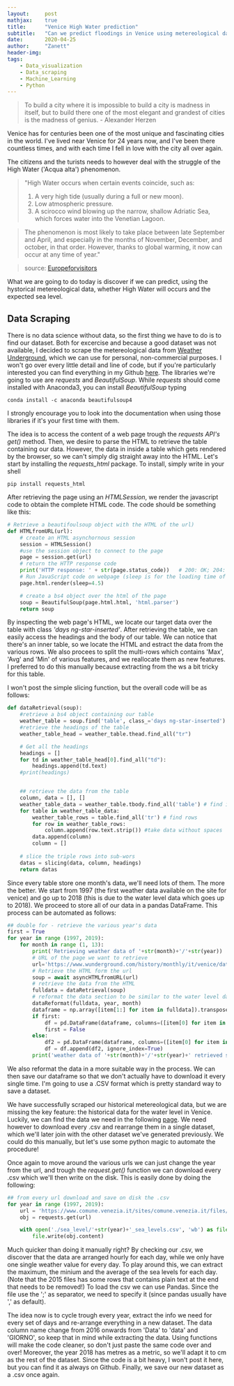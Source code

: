 ```yaml
---
layout:     post
mathjax:    true
title:      "Venice High Water prediction"
subtitle:   "Can we predict floodings in Venice using metereological data?"
date:       2020-04-25
author:     "Zanett"
header-img: 
tags:
    - Data_visualization
    - Data_scraping
    - Machine_Learning
    - Python
---
```


> To build a city where it is impossible to build a city is madness in itself, but to build there one of the most elegant and grandest of cities is the madness of genius. -
> Alexander Herzen


Venice has for centuries been one of the most unique and fascinating cities in the world. I've lived near Venice for 24 years now, and I've been there countless times, and with each time I fell in love with the city all over again. 

The citizens and the turists needs to however deal with the struggle of the High Water ('Acqua alta') phenomenon. 
>"High Water occurs when certain events coincide, such as:
>1. A very high tide (usually during a full or new moon).
>2. Low atmospheric pressure.
>3. A scirocco wind blowing up the narrow, shallow Adriatic Sea, which forces water into the Venetian Lagoon.

>The phenomenon is most likely to take place between late September and April, and especially in the months of November, December, and october, in that order. However, thanks to global warming, it now can occur at any time of year."

> source: [Europeforvisitors](https://europeforvisitors.com/venice/articles/acqua-alta.htm)

What we are going to do today is discover if we can predict, using the hystorical metereological data, whether High Water will occurs and the expected sea level.

## Data Scraping
There is no data science without data, so the first thing we have to do is to find our dataset. Both for excercise and because a good dataset was not available, I decided to scrape the metereological data from [Weather Underground](https://www.wunderground.com/), which we can use for personal, non-commercial purposes. I won't go over every little detail and line of code, but if you're particularly interested you can find everything in my Github [here](https://github.com/Zanett96/Venice-High-Water-prediction/blob/master/Scraper.ipynb). The libraries we're going to use are *requests* and *BeautifulSoup*. While *requests* should come installed with Anaconda3, you can install *BeautifulSoup* typing

```
conda install -c anaconda beautifulsoup4 
```
I strongly encourage you to look into the documentation when using those libraries if it's your first time with them. 

The idea is to access the content of a web page trough the *requests API's get()* method. Then, we desire to parse the HTML to retrieve the table containing our data. However, the data in inside a table which gets rendered by the browser, so we can't simply dig straight away into the HTML. Let's start by installing the *requests_html* package. To install, simply write in your shell
```
pip install requests_html
```

After retrieving the page using an *HTMLSession*, we render the javascript code to obtain the complete HTML code. The code should be something like this:
```python
# Retrieve a beautifoulsoup object with the HTML of the url)
def HTMLfromURL(url):
    # create an HTML asynchornous session
    session = HTMLSession()
    #use the session object to connect to the page
    page = session.get(url)
    # return the HTTP response code
    print('HTTP response: ' + str(page.status_code))   # 200: OK; 204: NO CONTENT
    # Run JavaScript code on webpage (sleep is for the loading time of the contents)
    page.html.render(sleep=4.5)

    # create a bs4 object over the html of the page
    soup = BeautifulSoup(page.html.html, 'html.parser')
    return soup
```

By inspecting the web page's HTML, we locate our target data over the table with class *'days ng-star-inserted'*.  After retrieving the table, we can easily access the headings and the body of our table. We can notice that there's an inner table, so we locate the HTML and estract the data from the various rows. We also procees to split the multi-rows which contains 'Max', 'Avg' and 'Min' of various features, and we reallocate them as new features. I preferred to do this manually because extracting from the <td> ws a bit tricky for this table. 
    
I won't post the simple slicing function, but the overall code will be as follows:
```python
def dataRetrieval(soup):
    #retrieve a bs4 object containing our table 
    weather_table = soup.find('table', class_='days ng-star-inserted')
    #retrieve the headings of the table
    weather_table_head = weather_table.thead.find_all("tr")

    # Get all the headings
    headings = []
    for td in weather_table_head[0].find_all("td"):
        headings.append(td.text)
    #print(headings)


    ## retrieve the data from the table
    column, data = [], []
    weather_table_data = weather_table.tbody.find_all('table') # find inner tables
    for table in weather_table_data:
        weather_table_rows = table.find_all('tr') # find rows
        for row in weather_table_rows:  
            column.append(row.text.strip()) #take data without spaces 
        data.append(column)
        column = []
        
    # slice the triple rows into sub-wors
    datas = slicing(data, column, headings)
    return datas
```

Since every table store one month's data, we'll need lots of them. The more the better. We start from 1997 (the first weather data available on the site for venice) and go up to 2018 (this is due to the water level data which goes up to 2018). We proceed to store all of our data in a pandas DataFrame. This process can be automated as follows:
```python
## double for - retrieve the various year's data
first = True
for year in range (1997, 2019):
    for month in range (1, 13):
        print('Retrieving weather data of '+str(month)+'/'+str(year))
        # URL of the page we want to retrieve
        url='https://www.wunderground.com/history/monthly/it/venice/date/'+str(year)+'-'+str(month)
        # Retrieve the HTML form the url
        soup = await asyncHTMLfromURL(url)
        # retrieve the data from the HTML
        fulldata = dataRetrieval(soup)
        # reformat the data section to be similar to the water level datas
        dataReformat(fulldata, year, month)
        dataframe = np.array([item[1:] for item in fulldata]).transpose()
        if first:
            df = pd.DataFrame(dataframe, columns=([item[0] for item in fulldata]))
            first = False
        else:
            df2 = pd.DataFrame(dataframe, columns=([item[0] for item in fulldata]))
            df = df.append(df2, ignore_index=True)
        print('weather data of '+str(month)+'/'+str(year)+' retrieved successfully!')
```
We also reformat the data in a more suitable way in the process. We can then save our dataframe so that we don't actually have to download it every single time. I'm going to use a .CSV format which is pretty standard way to save a dataset.

We have successfully scraped our historical metereological data, but we are missing the key feature: the historical data for the water level in Venice.  Luckily, we can find the data we need in the following [page](https://www.comune.venezia.it/it/content/archivio-storico-livello-marea-venezia-1). We need however to download every .csv and rearrange them in a single dataset, which we'll later join with the other dataset we've generated previously. We could do this manually, but let's use some python magic to automate the procedure! 

Once again to move around the various urls we can just change the year from the url, and trough the *request.get()* function we can download every .csv which we'll then write on the disk. This is easily done by doing the following:
```Python
## from every url download and save on disk the .csv 
for year in range (1997, 2019):
    url = 'https://www.comune.venezia.it/sites/comune.venezia.it/files/documenti/centro_maree/archivioDati/valoriorari_puntasalute_'+str(year)+'.csv'
    obj = requests.get(url)

    with open('./sea_level/'+str(year)+'_sea_levels.csv', 'wb') as file:
        file.write(obj.content)
```

Much quicker than doing it manually right? 
By checking our .csv, we discover that the data are arranged hourly for each day, while we only have one single weather value for every day. To play around this, we can extract the maximum, the minium and the average of the sea levels for each day. (Note that the 2015 files has some rows that contains plain text at the end that needs to be removed!)
To load the csv we can use Pandas. Since the file use the ';' as separator, we need to specify it (since pandas usually have ',' as default).

The idea now is to cycle trough every year, extract the info we need for every set of days and re-arrange everything in a new dataset. The data column name change from 2016 onwards from 'Data' to 'data' and 'GIORNO', so keep that in mind while extracting the data. Using functions will make the code cleaner, so don't just paste the same code over and over! Moreover, the year 2018 has metres as a metric, so we'll adapt it to cm as the rest of the dataset. Since the code is a bit heavy, I won't post it here, but you can find it as always on Github. Finally, we save our new dataset as a .csv once again.
